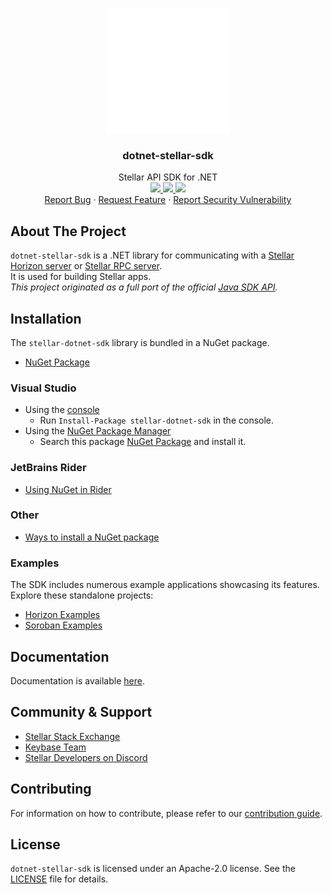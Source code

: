<p align="center">
    <img height="200" src="https://raw.githubusercontent.com/Beans-BV/dotnet-stellar-sdk/master/docfx/images/logo.svg">
    <h3 align="center">dotnet-stellar-sdk</h3>
    <p align="center">
        Stellar API SDK for .NET
        <br /> 
        <a href="https://github.com/Beans-BV/dotnet-stellar-sdk/actions/workflows/pack_and_test.yml">
            <img src="https://github.com/Beans-BV/dotnet-stellar-sdk/actions/workflows/pack_and_test.yml/badge.svg?branch=master">
        </a>
        <a href="https://www.nuget.org/packages/stellar-dotnet-sdk">
            <img src="https://img.shields.io/nuget/v/stellar-dotnet-sdk.svg" />
        </a>
        <a href="https://www.nuget.org/packages/stellar-dotnet-sdk">
            <img src="https://img.shields.io/nuget/dt/stellar-dotnet-sdk.svg" />
        </a>
        <br />
        <a href="https://github.com/Beans-BV/dotnet-stellar-sdk/issues/new?template=Bug_report.md">Report Bug</a> · 
        <a href="https://github.com/Beans-BV/dotnet-stellar-sdk/issues/new?template=Feature_request.md">Request Feature</a> · 
        <a href="https://github.com/Beans-BV/dotnet-stellar-sdk/security/policy">Report Security Vulnerability</a> 
    </p>
</p>

## About The Project
`dotnet-stellar-sdk` is a .NET library for communicating with a [Stellar Horizon server](https://github.com/stellar/go/tree/master/services/horizon) or [Stellar RPC server](https://developers.stellar.org/docs/data/rpc).
<br />
It is used for building Stellar apps.
<br />
_This project originated as a full port of the official [Java SDK API](https://github.com/lightsail-network/java-stellar-sdk)._

## Installation
The `stellar-dotnet-sdk` library is bundled in a NuGet package.
-   [NuGet Package](https://www.nuget.org/packages/stellar-dotnet-sdk)

### Visual Studio
-   Using the [console](https://docs.microsoft.com/en-us/nuget/consume-packages/install-use-packages-powershell)
    -   Run `Install-Package stellar-dotnet-sdk` in the console.
-   Using the [NuGet Package Manager](https://docs.microsoft.com/en-us/nuget/consume-packages/install-use-packages-visual-studio)
    -   Search this package [NuGet Package](https://www.nuget.org/packages/stellar-dotnet-sdk) and install it.

### JetBrains Rider
-   [Using NuGet in Rider](https://www.jetbrains.com/help/rider/Using_NuGet.html)
### Other
-   [Ways to install a NuGet package](https://docs.microsoft.com/en-us/nuget/consume-packages/overview-and-workflow#ways-to-install-a-nuget-package)

### Examples
The SDK includes numerous example applications showcasing its features. Explore these standalone projects:
- [Horizon Examples](https://github.com/Beans-BV/dotnet-stellar-sdk/tree/master/Examples/Horizon/HorizonExamples.cs)
- [Soroban Examples](https://github.com/Beans-BV/dotnet-stellar-sdk/tree/master/Examples/Soroban/SorobanExamples.cs)

## Documentation
Documentation is available [here](https://beans-bv.github.io/dotnet-stellar-sdk/).

## Community & Support
-   [Stellar Stack Exchange](https://stellar.stackexchange.com/)
-   [Keybase Team](https://keybase.io/team/stellar_dotnet)
-   [Stellar Developers on Discord](https://discord.com/invite/stellardev)

## Contributing
For information on how to contribute, please refer to our [contribution guide](https://github.com/Beans-BV/dotnet-stellar-sdk/blob/master/CONTRIBUTING.md).

## License
`dotnet-stellar-sdk` is licensed under an Apache-2.0 license. See the [LICENSE](https://github.com/Beans-BV/dotnet-stellar-sdk/blob/master/LICENSE.txt) file for details.

